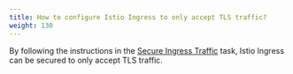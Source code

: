 ```yaml
---
title: How to configure Istio Ingress to only accept TLS traffic?
weight: 130
---
```


By following the instructions in the
[Secure Ingress Traffic](/docs/tasks/traffic-management/secure-ingress) task,
Istio Ingress can be secured to only accept TLS traffic.

